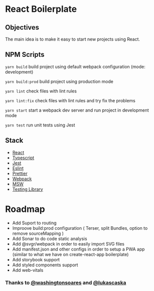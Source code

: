 # React Boilerplate

## Objectives
The main idea is to make it easy to start new projects using React.


## NPM Scripts

`yarn build` build project using default webpack configuration (mode: development)

`yarn build:prod` build project using production mode

`yarn lint` check files with lint rules

`yarn lint:fix` check files with lint rules and try fix the problems

`yarn start` start a webpack dev server and run project in development mode

`yarn test` run unit tests using Jest


## Stack
  - [React](https://reactjs.org/)
  - [Typescript](https://www.typescriptlang.org/)
  - [Jest](https://jestjs.io/)
  - [Eslint](https://eslint.org/)
  - [Prettier](https://prettier.io/)
  - [Webpack](https://webpack.js.org/)
  - [MSW](https://mswjs.io/)
  - [Testing Library](https://testing-library.com/)


# Roadmap
- Add Suport to routing
- Improove build:prod configuration ( Terser, split Bundles, option to remove sourceMapping )
- Add Sonar to do code static analysis
- Add @svgr/webpack in order to easily import SVG files 
- Add manifest.json and other configs in order to setup a PWA app (similar to what we have on create-react-app boilerplate)
- Add storybook support
- Add styled components support
- Add web-vitals

### Thanks to [@washingtonsoares](https://github.com/washingtonsoares) and [@lukascaska](https://github.com/lukascaska)
